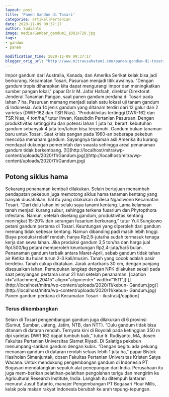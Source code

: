 ```yaml
---
layout: post
title: 'Panen Gandum di Tosari'
categories: artikel|Pertanian
date: 2020-11-09 09:37:17
author: Yudianto
image: media/Gambar_gandum1_1081x720.jpg
tags:
- gandum
- panen

modification_time: 2020-11-09 09:37:17
blogger_orig_url: "http://www.mitrausahatani.com/panen-gandum-di-tosari.html"
---
```


Impor gandum dari Australia, Kanada, dan Amerika Serikat kelak bisa jadi
berkurang. Kecamatan Tosari, Pasuruan menjadi titik awalnya. "Dengan gandum
tropis diharapkan kita dapat mengurangi impor dan meningkatkan sumber pangan
lokal," papar Dr Ir M. Jafar Hafsah, direktur Direktorat Jenderal Tanaman
Pangan, saat panen gandum perdana di Tosari pada lahan 7 ha. Pasuruan memang
menjadi salah satu lokasi uji tanam gandum di Indonesia. Ada 14 jenis gandum
yang ditanam terdiri dari 12 galur dan 2 varietas (DWR-162 dan TSR Nias).
“Produktivitas tertinggi DWR-162 dan TSR Nias, 4 ton/ha,” tutur Ihwan,
Kasubdin Pertanian Pasuruan. Dengan produktivitas setinggi itu dan potensi
lahan 1 juta ha, berarti kebutuhan gandum sebanyak 4 juta ton/tahun bisa
terpenuhi. Gandum bukan tanaman baru untuk Tosari. Saat krisis pangan pada
1960-an beberapa pekebun mencoba menanam gandum. Sayangnya tanaman asli
Amerika itu kurang mendapat dukungan pemerintah dan swasta sehingga areal
penanaman gandum tidak berkembang. [![](http://localhost/mitra/wp-
content/uploads/2020/11/Gandum.jpg)](http://localhost/mitra/wp-
content/uploads/2020/11/Gandum.jpg)

## Potong siklus hama

Sekarang penanaman kembali dilakukan. Selain bertujuan menambah pendapatan
pekebun juga memotong siklus hama tanaman kentang yang banyak diusahakan. hal
itu yang dilakukan di desa Ngadiwono Kecamatan Tosari. “Dari dulu lahan ini
selalu saya tanami kentang. Lama kelamaan tanah menjadi kurang subur, sehingga
terkena fusarium dan Phytopthora infestans. Namun, setelah diselang gandum,
produktivitas kentang meningkat 15-20% dan serangan fusarium berkurang,” tutur
Yuli Sungkowo petani gandum pertama di Tosari. Keuntungan yang diperoleh dari
gandum memang tidak sebesar kentang. Namun dibanding padi masih lebih tinggi.
Biaya produksi relatif rendah, hanya Rp2,8-juta/ha sudah termasuk tenaga kerja
dan sewa lahan. Jika produksi gandum 3,5 ton/ha dan harga jual Rpl.500/kg
petani memperoleh keuntungan Rp2,4-juta/ha/5 bulan. Penanaman gandum terbaik
antara Maret-April, sebab gandum tidak tahan air Ketika itu huian turun 2-3
kali/musim. Tanah yang cocok adalah pasir berdebu. Tanah cukup diratakan.
Jarak antarbaris 30 cm, dengan panjang disesuaikan lahan. Pemupukan lengkap
dengan NPK dilakukan sekali pada saat penyiangan pertama umur 21 hari setelah
penanaman. [caption id="attachment_20415" align="aligncenter"
width="1511"][![](http://localhost/mitra/wp-content/uploads/2020/11/kebun-
Gandum.jpg)](http://localhost/mitra/wp-content/uploads/2020/11/kebun-
Gandum.jpg) Panen gandum perdana di Kecamatan Tosari - ilustrasi[/caption]

### Terus dikembangkan

Selain di Tosari pengembangan gandum juga dilakukan di 6 provinsi (Sumut,
Sumbar, Jateng, Jatim, NTB, dan NTT). “Dulu gandum tidak bisa ditanam di
dataran rendah. Ternyata kini di Boyolali pada ketinggian 350 m dpi varietas
DWR 162 dapat tumbuh baik,” tutur Ir. Rudiyanto, MA, dosen Fakultas Pertanian
Universitas Slamet Riyadi. Di Salatiga pekebun menumpang-sarikan gandum dengan
kubis. “Dengan begitu ada peluang menanam gandum di dataran rendah seluas
lebih 1 juta ha,” papar Bistok Hasiholan Simanjuntak, dosen Fakultas Pertanian
Universitas Kristen Satya Wacana. Untuk mendukung pengembangan gandum di
Indonesia PT Bogasari mendatangkan sepuluh alat penepungan dari India.
Perusahaan itu juga mem-berikan pelatihan-pelatihan pengolahan terigu dan
mengirim ke Agricultural Research Institute, India. Langkah itu ditempuh
lantaran menurut Jusuf Sutanto, manajer Pengembangan PT Bogasari Flour Mills,
kelak pola makan rakyat Indonesia berubah ke arah tepung-tepungan.


